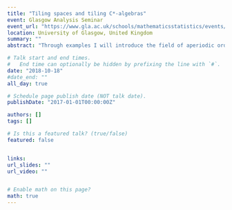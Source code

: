 ```yaml
---
title: "Tiling spaces and tiling C*-algebras"
event: Glasgow Analysis Seminar
event_url: "https://www.gla.ac.uk/schools/mathematicsstatistics/events/details/?id=10199"
location: University of Glasgow, United Kingdom
summary: ""
abstract: "Through examples I will introduce the field of aperiodic order. This is the study of infinite, idealised patterns of space which, despite having no translational symmetry, nevertheless are highly regulated, in the sense that finite portions of the pattern reappear frequently. I will explain how one associates moduli spaces to these objects, \"tiling spaces\", and thus how one studies aperiodic patterns via topological invariants. A different route to these invariants is to define associated C&ast; -algebras. This has been an effective tool in establishing links from the mathematical theory of aperiodic patterns to the properties of quasicrystals modelled by them. I will give a brief overview of the construction of these C&ast;-algebras and discuss the current state of the art as to computation of their invariants."

# Talk start and end times.
#   End time can optionally be hidden by prefixing the line with `#`.
date: "2018-10-18"
#date_end: ""
all_day: true

# Schedule page publish date (NOT talk date).
publishDate: "2017-01-01T00:00:00Z"

authors: []
tags: []

# Is this a featured talk? (true/false)
featured: false


links:
url_slides: ""
url_video: ""


# Enable math on this page?
math: true
---
```


